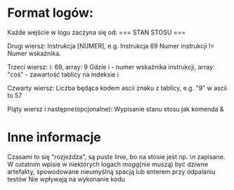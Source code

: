 # Format logów:

Każde wejście w logu zaczyna się od:
=== STAN STOSU ===

Drugi wiersz:
Instrukcja [NUMER], e.g. Instrukcja 69
Numer instrukcji != Numer wskaźnika.

Trzeci wiersz:
i: 69, array: 9
Gdzie i - numer wskaźnika instrukcji, array: "coś" - zawartość tablicy na indeksie i

Czwarty wiersz:
Liczba będąca kodem ascii znaku z tablicy, e.g. "9" w ascii to 57

Piąty wiersz i następne(opcjonalne):
Wypisanie stanu stosu jak komenda &

# Inne informacje
Czasami to się "rozjeżdża", są puste linie, bo na stosie jest np. \n zapisane.
W ostatnim wpisie w niektórych logach *mogą*(nie muszą) być dziwne artefakty, spowodowane nieumyślną spacją lub enterem przy odpalaniu testów
Nie wpływają na wykonanie kodu